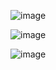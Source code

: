 ![image](https://github.com/user-attachments/assets/9e8ab2e6-656d-4e11-999b-d825c4348e0c)

![image](https://github.com/user-attachments/assets/f5869db6-b833-4f75-a1e0-41484d6c73d4)

![image](https://github.com/user-attachments/assets/a4c009da-3ccb-4b2b-8d39-d4d1617038e7)


